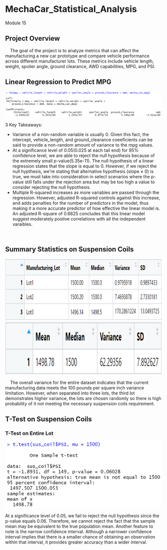 # MechaCar_Statistical_Analysis
Module 15
<br> 
## Project Overview
&nbsp;&nbsp;&nbsp;&nbsp;The goal of the project is to analyze metrics that can affect the manufacturing a new car prototype and compare vehicle performance across different manufacturer lots. These metrics include vehicle length, weight, spoiler angle, ground clearance, AWD capabilities, MPG, and PSI.

## Linear Regression to Predict MPG
![Linear Regression](https://github.com/KdotGhai/MechaCar_Statistical_Analysis/blob/30f73892373d438e1f8e2941c84b519c30d3ab7a/Images/linear_regression.PNG)

3 Key Takeaways:
* Variance of a non-random variable is usually 0. Given this fact, the intercept, vehicle_length, and ground_clearance coeeficients can be said to provide a non-random amount of variance to the mpg values. 
* At a significance level of 0.05(0.025 at each tail end) for 95% confidence level, we are able to reject the null hypothesis because of the extremely small p-value(5.35e-11). The null hypothesis of a linear regression states that the slope is equal to 0. However, if we reject the null hypthesis, we're stating that alternative hypothesis (slope ≠ 0) is true, we must take into consideration in select scenarios where the p-value still falls under the rejection area but may be too high a value to consider rejecting the null hypothesis.
* Multiple R-squared increases as more variables are passed through the regression. However, adjusted R-squared controls against this increase, and adds penalties for the number of predictors in the model, thus making it a more accurate predictor of how effective the linear model is. An adjusted R-square of 0.6825 concludes that this linear model suggest moderately postive correlations with all the independent varaibles.
<br>

## Summary Statistics on Suspension Coils
<p align="center">
<img src = "https://github.com/KdotGhai/MechaCar_Statistical_Analysis/blob/30f73892373d438e1f8e2941c84b519c30d3ab7a/Images/lot_summary_table.PNG" width="700" height="200"/>
<img src = "https://github.com/KdotGhai/MechaCar_Statistical_Analysis/blob/30f73892373d438e1f8e2941c84b519c30d3ab7a/Images/total_summary_table.PNG" width="700" height="170"/>
</p>

&nbsp;&nbsp;&nbsp;&nbsp;The overall variance for the entire dataset indicates that the current manufacturing data meets the 100 pounds per square inch variance limitation. However, when separated into three lots, the third lot demonstrates higher variance, the lots are chosen randomly so there is high probability of it not meeting the necessary suspension coils requirement.
  
## T-Test on Suspension Coils
### T-Test on Entire Lot
<p align="center">
<img src="https://github.com/KdotGhai/MechaCar_Statistical_Analysis/blob/724893607de835ab56e57abe287bb995b57a822a/Images/t-test.PNG">
</p>
At a significance level of 0.05, we fail to reject the null hypothesis since the p-value equals 0.06. Therefore, we cannot reject the fact that the sample mean may be equivalent to the true population mean. Another feature to note is the narrow confidence interval. Although a narrower confidence interval implies that there is a smaller chance of obtaining an observation within that interval, it provides greater accuracy than a wider interval.
